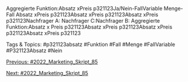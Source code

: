 Aggregierte Funktion:Absatz xPreis p321123Ja/Nein-FallVariable Menge-Fall
Absatz xPreis p321123Absatz xPreis p321123Absatz xPreis p321123Nachfrager A:
Nachfrager C:Nachfrager B:
Aggregierte Funktion:Absatz x
Preis p321123Absatz xPreis p321123Absatz xPreis p321123Absatz xPreis p321123

   Tags & Topics:
   #p321123absatz
   #Funktion
   #Fall
   #Menge
   #FallVariable
   #P321123Absatz
   #Nein

[Previous: #2022_Marketing_Skript_85](2022_Marketing_Skript_85.md)

[Next: #2022_Marketing_Skript_85](2022_Marketing_Skript_85.md)